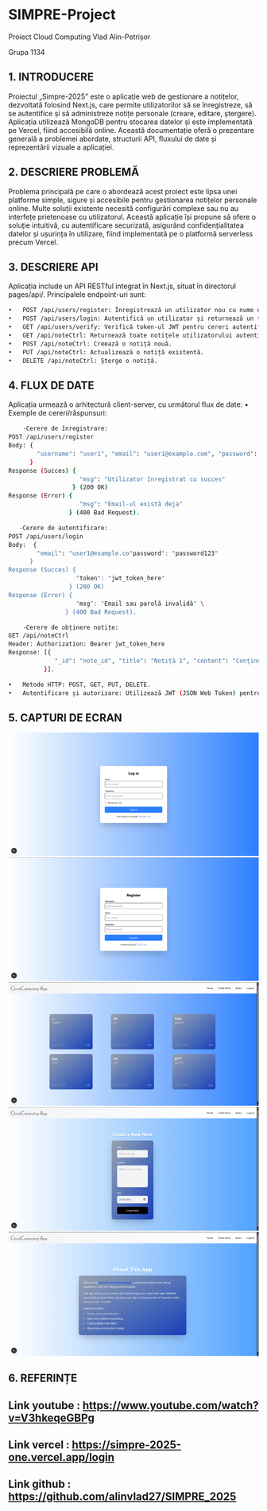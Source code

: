 <h1>SIMPRE-Project</h1>
<p>Proiect Cloud Computing Vlad Alin-Petrișor</p>
<p>Grupa 1134</p>

## 1. INTRODUCERE
<p>Proiectul „Simpre-2025” este o aplicație web de gestionare a notițelor, dezvoltată folosind Next.js, care permite utilizatorilor să se înregistreze, să se autentifice și să administreze notițe personale (creare, editare, ștergere). Aplicația utilizează MongoDB pentru stocarea datelor și este implementată pe Vercel, fiind accesibilă online. Această documentație oferă o prezentare generală a problemei abordate, structurii API, fluxului de date și reprezentării vizuale a aplicației.</p>


## 2. DESCRIERE PROBLEMĂ
Problema principală pe care o abordează acest proiect este lipsa unei platforme simple, sigure și accesibile pentru gestionarea notițelor personale online. Multe soluții existente necesită configurări complexe sau nu au interfețe prietenoase cu utilizatorul. Această aplicație își propune să ofere o soluție intuitivă, cu autentificare securizată, asigurând confidențialitatea datelor și ușurința în utilizare, fiind implementată pe o platformă serverless precum Vercel.


## 3. DESCRIERE API
Aplicația include un API RESTful integrat în Next.js, situat în directorul pages/api/. Principalele endpoint-uri sunt:
 ```bash
•	POST /api/users/register: Înregistrează un utilizator nou cu nume de utilizator, email și parolă. 
•	POST /api/users/login: Autentifică un utilizator și returnează un token JWT. 
•	GET /api/users/verify: Verifică token-ul JWT pentru cereri autentificate. 
•	GET /api/noteCtrl: Returnează toate notițele utilizatorului autentificat. 
•	POST /api/noteCtrl: Creează o notiță nouă. 
•	PUT /api/noteCtrl: Actualizează o notiță existentă. 
•	DELETE /api/noteCtrl: Șterge o notiță.
 ```

## 4. FLUX DE DATE
Aplicația urmează o arhitectură client-server, cu următorul flux de date: 
•	Exemple de cereri/răspunsuri: 

```bash
    -Cerere de înregistrare: 
POST /api/users/register
Body: { 
        "username": "user1", "email": "user1@example.com", "password": "password123" 
      }
Response (Succes) { 
                    "msg": "Utilizator înregistrat cu succes" 
  			      } (200 OK)
Response (Error) { 
                    "msg": "Email-ul există deja" 
                 } (400 Bad Request).
 ```
 ```bash
    -Cerere de autentificare: 
POST /api/users/login 
Body:  { 
         "email": "user1@example.co"password": "password123"
       } 
Response (Succes) { 
                    "token": "jwt_token_here" 
                  } (200 OK) 
Response (Error) { 
                    "msg": "Email sau parolă invalidă" \
 			     } (400 Bad Request).
 ```
```bash
    -Cerere de obținere notițe: 
GET /api/noteCtrl 
Header: Authorization: Bearer jwt_token_here 
Response: [{
             "_id": "note_id", "title": "Notiță 1", "content": "Conținut 1", "date": "2025-05-25"
          }].
```

```bash
•	Metode HTTP: POST, GET, PUT, DELETE.
•	Autentificare și autorizare: Utilizează JWT (JSON Web Token) pentru autentificare. Token-ul este generat la autentificare și inclus în antetul Authorization pentru toate cererile protejate. Serviciile utilizate includ MongoDB Atlas pentru stocarea datelor și Vercel pentru implementare.
 ```

## 5. CAPTURI DE ECRAN
<img src="https://github.com/alinvlad27/SIMPRE_2025/blob/main/img/image1.png" alt="Image 1">
<img src="https://github.com/alinvlad27/SIMPRE_2025/blob/main/img/image2.png" alt="Image 2">
<img src="https://github.com/alinvlad27/SIMPRE_2025/blob/main/img/image3.png" alt="Image 3">
<img src="https://github.com/alinvlad27/SIMPRE_2025/blob/main/img/image4.png" alt="Image 4">
<img src="https://github.com/alinvlad27/SIMPRE_2025/blob/main/img/image5.png" alt="Image 5">


## 6. REFERINȚE
## Link youtube : https://www.youtube.com/watch?v=V3hkeqeGBPg
## Link vercel : https://simpre-2025-one.vercel.app/login
## Link github : https://github.com/alinvlad27/SIMPRE_2025
